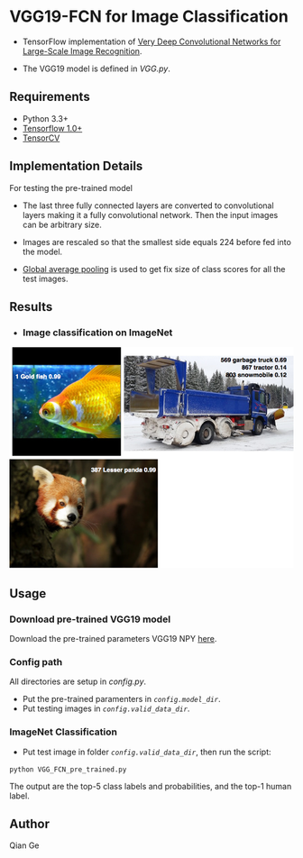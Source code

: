 # VGG19-FCN for Image Classification
 - TensorFlow implementation of [Very Deep Convolutional Networks for Large-Scale Image Recognition](https://arxiv.org/abs/1409.1556). 
 
 - The VGG19 model is defined in *VGG.py*.

 
## Requirements
- Python 3.3+
- [Tensorflow 1.0+](https://www.tensorflow.org/)
- [TensorCV](https://github.com/conan7882/DeepVision-tensorflow)

<!--## TODO

- [x] Test pre-trained model
- [ ] Fine tuning-->


## Implementation Details

For testing the pre-trained model

- The last three fully connected layers are converted to convolutional layers making it a fully convolutional network. Then the input images can be arbitrary size.

- Images are rescaled so that the smallest side equals 224 before fed into the model.

- [Global average pooling](https://arxiv.org/abs/1312.4400) is used to get fix size of class scores for all the test images.

## Results
- ### Image classification on ImageNet
![pretrained_result](fig/pretrained.png)


## Usage
### Download pre-trained VGG19 model
Download the pre-trained parameters VGG19 NPY [here](https://github.com/machrisaa/tensorflow-vgg#tensorflow-vgg16-and-vgg19).
### Config path
All directories are setup in *config.py*.

- Put the pre-trained paramenters in *`config.model_dir`*.
- Put testing images in *`config.valid_data_dir`*.

### ImageNet Classification
- Put test image in folder *`config.valid_data_dir`*, then run the script:

```
python VGG_FCN_pre_trained.py
```
       
   The output are the top-5 class labels and probabilities, and the top-1 human label.
   
## Author
Qian Ge
